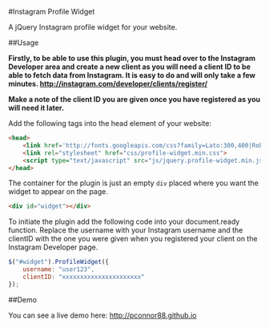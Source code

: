 #Instagram Profile Widget

A jQuery Instagram profile widget for your website.

##Usage

**Firstly, to be able to use this plugin, you must head over to the Instagram Developer area and create a new client as you will need a client ID to be able to fetch data from Instagram. It is easy to do and will only take a few minutes. http://instagram.com/developer/clients/register/**

**Make a note of the client ID you are given once you have registered as you will need it later.**

Add the following tags into the head element of your website:

```html
<head>
	<link href='http://fonts.googleapis.com/css?family=Lato:300,400|Roboto:400,500,600,700' rel='stylesheet' type='text/css'>
	<link rel="stylesheet" href="css/profile-widget.min.css">
	<script type="text/javascript" src="js/jquery.profile-widget.min.js"></script>
</head>
```

The container for the plugin is just an empty `div` placed where you want the widget to appear on the page.

```html
<div id="widget"></div>
```

To initiate the plugin add the following code into your document.ready function. Replace the username with your Instagram username and the clientID with the one you were given when you registered your client on the Instagram Developer page.

```javascript
$("#widget").ProfileWidget({
	username: "user123",
	clientID: "xxxxxxxxxxxxxxxxxxxxxx"
});
```

##Demo

You can see a live demo here: http://pconnor88.github.io